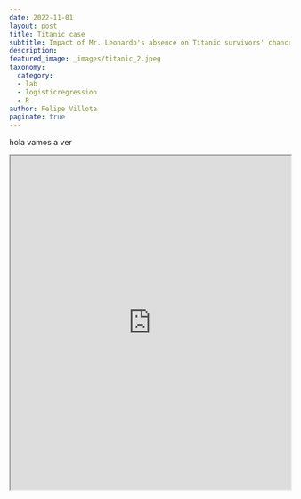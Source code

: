 ```yaml
---
date: 2022-11-01
layout: post
title: Titanic case
subtitle: Impact of Mr. Leonardo's absence on Titanic survivors' chances.
description: 
featured_image: _images/titanic_2.jpeg
taxonomy:
  category: 
  - lab
  - logisticregression
  - R
author: Felipe Villota
paginate: true
---
```

hola vamos a ver 
<iframe src="https://docs.google.com/viewer?url=https://felipevillota.com/wp-content/uploads/2024/04/LAB1_logistic_regression_titanic.pdf&embedded=true" width="100%" height="600px"></iframe>
